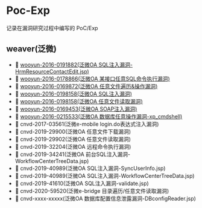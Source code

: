 # Poc-Exp
记录在漏洞研究过程中编写的 PoC/Exp

## weaver(泛微)

- 🎯 [wooyun-2016-0191882(泛微OA SQL注入漏洞-HrmResourceContactEdit.jsp)](http://wy.zone.ci/bug_detail.php?wybug_id=wooyun-2016-0191882)
- 🎯 [wooyun-2016-0178866(泛微OA 某接口任意SQL命令执行漏洞)](https://www.uedbox.com/post/13103/)
- 🎯 [wooyun-2016-0169872(泛微OA 任意文件遍历&操作漏洞)](https://www.onebug.org/wooyundata/72008.html)
- 🎯 [wooyun-2016-0198158(泛微OA SQL注入漏洞)](https://www.onebug.org/wooyundata/74197.html)
- 🎯 [wooyun-2016-0198158(泛微OA 任意文件读取漏洞)](https://www.onebug.org/wooyundata/74197.html)
- 🎯 [wooyun-2016-0169453(泛微OA SOAP注入漏洞)](https://www.uedbox.com/post/14232/)
- 🎯 [wooyun-2016-0215533(泛微OA 数据库任意操作漏洞-xp_cmdshell)](http://wy.zone.ci/bug_detail.php?wybug_id=wooyun-2016-0215533)
- 🎯 cnvd-2017-03561(泛微e-mobile login.do表达式注入漏洞)
- 🎯 cnvd-2019-29900(泛微OA 任意文件下载漏洞)
- 🎯 cnvd-2019-29902(泛微OA 任意文件读取漏洞)
- 🎯 cnvd-2019-32204(泛微OA 远程命令执行漏洞)
- 🎯 cnvd-2019-34241(泛微OA 前台SQL注入漏洞-WorkflowCenterTreeData.jsp)
- 🎯 cnvd-2019-40989(泛微OA SQL注入漏洞-SyncUserInfo.jsp)
- 🎯 cnvd-2019-40989(泛微OA SQL注入漏洞-WorkflowCenterTreeData.jsp)
- 🎯 cnvd-2019-41610(泛微OA SQL注入漏洞-validate.jsp)
- 🎯 cnvd-2020-59520(泛微e-bridge 目录遍历/任意文件读取漏洞)
- 🎯 cnvd-xxxx-xxxxx(泛微OA 数据库配置信息泄露漏洞-DBconfigReader.jsp)

